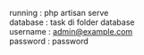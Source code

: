 running  : php artisan serve <br>
database : task di folder database <br> 
username : admin@example.com <Br>
password : password
